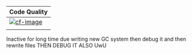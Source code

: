 | Code Quality             |
| :----------------------- |
| [![cf-image][]][cf-site] |
|                          |

[cf-site]: https://www.codefactor.io/repository/github/nickwilde263/fluffyvm
[cf-image]: https://www.codefactor.io/repository/github/nickwilde263/fluffyvm/badge

Inactive for long time due writing new GC
system then debug it and then rewrite files
THEN DEBUG IT ALSO UwU


